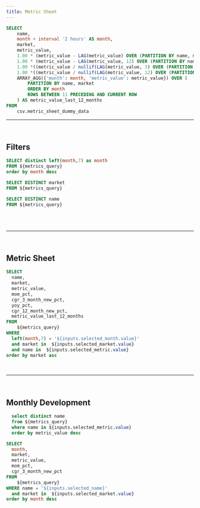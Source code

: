 ```yaml
---
title: Metric Sheet
---
```



```sql metrics_query
SELECT
    name,
    month + interval '2 hours' AS month,
    market,
    metric_value,
    1.00 * (metric_value - LAG(metric_value) OVER (PARTITION BY name, market ORDER BY month)) / nullif(LAG(metric_value) OVER (PARTITION BY name, market ORDER BY month), 0) as mom_pct,
    1.00 * (metric_value - LAG(metric_value, 12) OVER (PARTITION BY name, market ORDER BY month)) / nullif(LAG(metric_value) OVER (PARTITION BY name, market ORDER BY month), 0) as yoy_pct,
    1.00 *((metric_value / nullif(LAG(metric_value, 3) OVER (PARTITION BY name, market ORDER BY month), 0))^(1/3)-1) as cgr_3_month_new_pct,
    1.00 *((metric_value / nullif(LAG(metric_value, 12) OVER (PARTITION BY name, market ORDER BY month), 0))^(1/12)-1) as cgr_12_month_new_pct,
    ARRAY_AGG({'month': month, 'metric_value': metric_value}) OVER (
        PARTITION BY name, market
        ORDER BY month
        ROWS BETWEEN 11 PRECEDING AND CURRENT ROW
    ) AS metric_value_last_12_months
FROM
    csv.metric_sheet_dummy_data
```

---

<br>


## Filters

```sql months_dropdown
SELECT distinct left(month,7) as month
FROM ${metrics_query}
order by month desc
```


<Dropdown
    data={months_dropdown}
    name=selected_month
    value=month
    order="month asc"
/>


```sql market_dropdown
SELECT DISTINCT market
FROM ${metrics_query}
```


<Dropdown
    data={market_dropdown}
    name=selected_market
    value=market
    order="market asc"
    multiple=true
    selectAllByDefault=true
/>

```sql metric_dropdown
SELECT DISTINCT name
FROM ${metrics_query}
```


<Dropdown
    data={metric_dropdown}
    name=selected_metric
    value=name
    order="name asc"
    multiple=true
    selectAllByDefault=true
/>

<br>
<br>

---

<br>

## Metric Sheet

```sql selected_month_rows
SELECT
  name,
  market,
  metric_value,
  mom_pct,
  cgr_3_month_new_pct,
  yoy_pct,
  cgr_12_month_new_pct,
  metric_value_last_12_months
FROM
    ${metrics_query}
WHERE
  left(month,7) = '${inputs.selected_month.value}'
  and market in  ${inputs.selected_market.value}
  and name in  ${inputs.selected_metric.value}
order by market asc
```

<DataTable data={selected_month_rows} groupBy=name groupType=section sort="metric_value desc" >
	<Column id=name />
	<Column id=market height=35px/>
  <Column id=metric_value_last_12_months title="Past 12m" contentType=sparkbar sparkX=month sparkY=metric_value sparkColor=#556b2f/>
	<Column id=metric_value title='This Month'/>
  <Column id=mom_pct contentType=delta fmt=pct0 title="MoM"/>
  <Column id=cgr_3_month_new_pct contentType=delta fmt=pct0 title="3m CGR"/>
  <Column id=yoy_pct contentType=delta fmt=pct0 title="YoY"/>
</DataTable>

<br>

---

<br>

## Monthly Development

```sql names
  select distinct name
  from ${metrics_query}
  where name in ${inputs.selected_metric.value}
  order by metric_value desc
```

<ButtonGroup
    data={names}
    name=selected_name
    value=name
    display=tabs
    defaultValue={names[0].name}
/>

```sql name_filter
SELECT
  month,
  market,
  metric_value,
  mom_pct,
  cgr_3_month_new_pct
FROM
    ${metrics_query}
WHERE name = '${inputs.selected_name}'
  and market in  ${inputs.selected_market.value}
order by month desc
```


<LineChart
    data={name_filter}
    x=month
    y=metric_value
    title="{inputs.selected_name} per Month by Market"
    yAxisTitle="{inputs.selected_name}"
    series=market
    chartAreaHeight=380
    markers=true
    labels=true
/>
